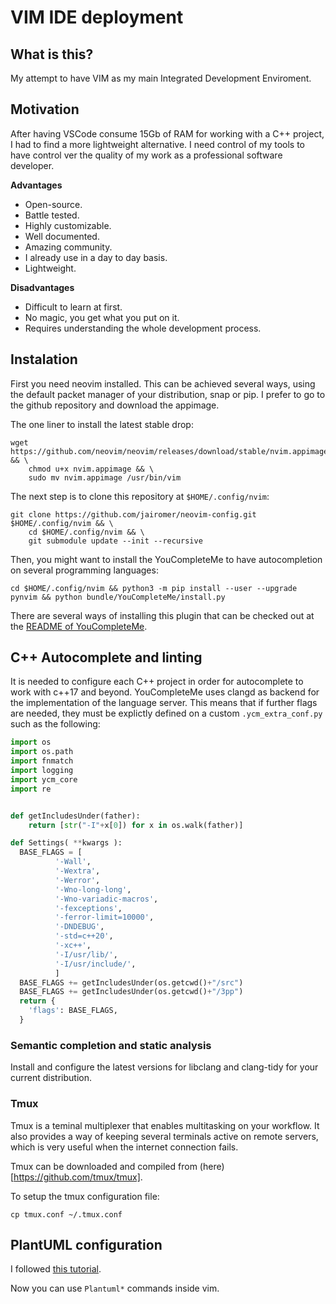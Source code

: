 # VIM IDE deployment

## What is this?

My attempt to have VIM as my main Integrated Development Enviroment.

## Motivation

After having VSCode consume 15Gb of RAM for working with a C++ project, I had to find a more lightweight alternative.
I need control of my tools to have control ver the quality of my work as a professional software developer.

**Advantages**
- Open-source.
- Battle tested.
- Highly customizable.
- Well documented.
- Amazing community.
- I already use in a day to day basis.
- Lightweight.

**Disadvantages**
- Difficult to learn at first.
- No magic, you get what you put on it.
- Requires understanding the whole development process.

## Instalation

First you need neovim installed.
This can be achieved several ways, using the default packet manager of your distribution, snap or pip.
I prefer to go to the github repository and download the appimage.

The one liner to install the latest stable drop:

```
wget https://github.com/neovim/neovim/releases/download/stable/nvim.appimage && \
    chmod u+x nvim.appimage && \
    sudo mv nvim.appimage /usr/bin/vim
```

The next step is to clone this repository at `$HOME/.config/nvim`:

```
git clone https://github.com/jairomer/neovim-config.git $HOME/.config/nvim && \
    cd $HOME/.config/nvim && \
    git submodule update --init --recursive
```

Then, you might want to install the YouCompleteMe to have autocompletion on several programming languages:

`cd $HOME/.config/nvim && python3 -m pip install --user --upgrade pynvim && python bundle/YouCompleteMe/install.py`

There are several ways of installing this plugin that can be checked out at the [README of YouCompleteMe](https://github.com/ycm-core/YouCompleteMe/tree/ed423e8a1d2a5842a126d33b824ad3b65f85f3ba#readme).


## C++ Autocomplete and linting

It is needed to configure each C++ project in order for autocomplete to work with c++17 and beyond.
YouCompleteMe uses clangd as backend for the implementation of the language server.
This means that if further flags are needed, they must be explictly defined on a custom `.ycm_extra_conf.py` such as the following:

```python
import os
import os.path
import fnmatch
import logging
import ycm_core
import re


def getIncludesUnder(father):
    return [str("-I"+x[0]) for x in os.walk(father)]

def Settings( **kwargs ):
  BASE_FLAGS = [
          '-Wall',
          '-Wextra',
          '-Werror',
          '-Wno-long-long',
          '-Wno-variadic-macros',
          '-fexceptions',
          '-ferror-limit=10000',
          '-DNDEBUG',
          '-std=c++20',
          '-xc++',
          '-I/usr/lib/',
          '-I/usr/include/',
          ]
  BASE_FLAGS += getIncludesUnder(os.getcwd()+"/src")
  BASE_FLAGS += getIncludesUnder(os.getcwd()+"/3pp")
  return {
    'flags': BASE_FLAGS,
  }
```

### Semantic completion and static analysis

Install and configure the latest versions for libclang and clang-tidy for your current distribution.

### Tmux

Tmux is a teminal multiplexer that enables multitasking on your workflow.
It also provides a way of keeping several terminals active on remote servers, which is very useful when the internet connection fails.

Tmux can be downloaded and compiled from (here)[https://github.com/tmux/tmux].

To setup the tmux configuration file:
```
cp tmux.conf ~/.tmux.conf
```

## PlantUML configuration

I followed [this tutorial](https://jekhokie.github.io/linux/vim/plantuml/2020/07/25/plantuml-using-vim.html).

Now you can use `Plantuml*` commands inside vim.
